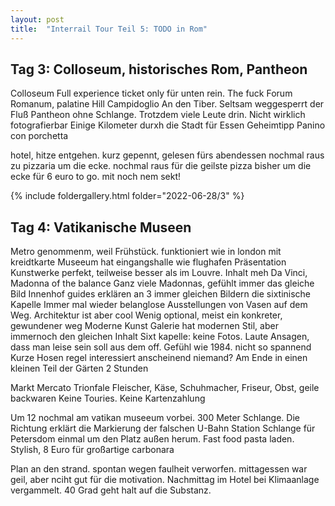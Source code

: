 ```yaml
---
layout: post
title:  "Interrail Tour Teil 5: TODO in Rom"
---
```


## Tag 3: Colloseum, historisches Rom, Pantheon
Colloseum
Full experience ticket only für unten rein. The fuck 
Forum Romanum, palatine Hill
Campidoglio
An den Tiber. Seltsam weggesperrt der Fluß
Pantheon ohne Schlange. Trotzdem viele Leute drin. Nicht wirklich fotografierbar
Einige Kilometer durxh die Stadt für Essen Geheimtipp Panino con porchetta 

hotel, hitze entgehen. kurz gepennt, gelesen
fürs abendessen nochmal raus zu pizzaria um die ecke.
nochmal raus für die geilste pizza bisher um die ecke für 6 euro to go. mit noch nem sekt!

{% include foldergallery.html folder="2022-06-28/3" %}

## Tag 4: Vatikanische Museen
Metro genommenm, weil Frühstück. funktioniert wie in london mit kreidtkarte
Museeum hat eingangshalle wie flughafen
Präsentation Kunstwerke perfekt, teilweise besser als im Louvre. Inhalt meh
Da Vinci, Madonna of the balance
Ganz viele Madonnas, gefühlt immer das gleiche Bild
Innenhof guides erklären an 3 immer gleichen Bildern die sixtinische Kapelle
Immer mal wieder belanglose Ausstellungen von Vasen auf dem Weg. Architektur ist aber cool
Wenig optional, meist ein konkreter, gewundener weg
Moderne Kunst Galerie hat   modernen Stil, aber immernoch den gleichen Inhalt
Sixt kapelle: keine Fotos. Laute Ansagen, dass man leise sein soll aus dem off. Gefühl wie 1984. nicht so spannend
Kurze Hosen regel interessiert anscheinend niemand?
Am Ende in einen kleinen Teil der Gärten
2 Stunden


Markt Mercato Trionfale
Fleischer, Käse, Schuhmacher, Friseur, Obst, geile backwaren
Keine Touries. Keine Kartenzahlung 

Um 12 nochmal am vatikan museeum vorbei. 300 Meter Schlange. Die Richtung erklärt die Markierung der falschen U-Bahn Station 
Schlange für Petersdom einmal um den Platz außen herum. 
Fast food pasta laden. Stylish, 8 Euro für großartige carbonara 

Plan an den strand. spontan wegen faulheit verworfen. mittagessen war geil, aber nciht gut für die motivation.
Nachmittag im Hotel bei Klimaanlage vergammelt. 40 Grad geht halt auf die Substanz.


